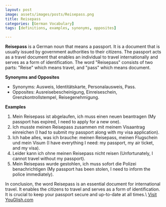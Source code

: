 ```yaml
---
layout: post
image: assets/images/posts/Reisepass.png
title: Reisepass
categories: [German Vocabulary]
tags: [definitions, examples, synonyms, opposites]

---
```


**Reisepass** is a German noun that means a passport. It is a document that is usually issued by government authorities to their citizens. The passport acts as a travel document that enables an individual to travel internationally and serves as a form of identification. The word "Reisepass" consists of two parts: "Reise" which means travel, and "pass" which means document.

**Synonyms and Opposites**

- Synonyms: Ausweis, Identitätskarte, Personalausweis, Pass.
- Opposites: Ausreisebescheinigung, Einreiseschein, Grenzkontrollstempel, Reisegenehmigung.

**Examples**

1. Mein Reisepass ist abgelaufen, ich muss einen neuen beantragen (My passport has expired, I need to apply for a new one).
2. Ich musste meinen Reisepass zusammen mit meinem Visaantrag einreichen (I had to submit my passport along with my visa application).
3. Ich habe alles, was ich brauche: meinen Reisepass, meinen Flugschein und mein Visum (I have everything I need: my passport, my air ticket, and my visa).
4. Leider kann ich ohne meinen Reisepass nicht reisen (Unfortunately, I cannot travel without my passport).
5. Mein Reisepass wurde gestohlen, ich muss sofort die Polizei benachrichtigen (My passport has been stolen, I need to inform the police immediately).

In conclusion, the word Reisepass is an essential document for international travel. It enables the citizens to travel and serves as a form of identification. It is crucial to keep your passport secure and up-to-date at all times.\ <a id="yg-widget-0" class="youglish-widget" data-query="Reisepass" data-lang="german" data-components="8412" data-auto-start="0" data-bkg-color="theme_light" data-title="How%20to%20pronounce%20Reisepass%20in%20German"  rel="nofollow" href="https://youglish.com">Visit YouGlish.com</a><script async src="https://youglish.com/public/emb/widget.js" charset="utf-8"></script>
